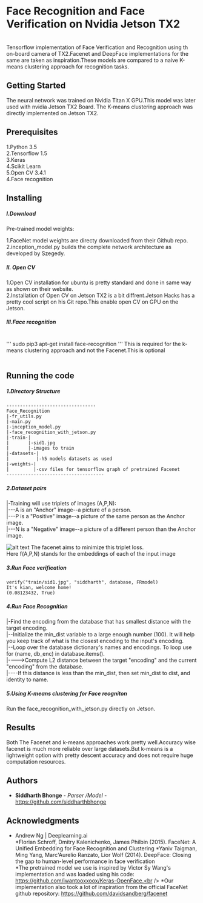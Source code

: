 # Face Recognition and Face Verification on Nvidia Jetson TX2

<br />Tensorflow implementation of Face Verification and Recognition using th on-board camera of TX2.Facenet and DeepFace implementations for the same are taken as inspiration.These models are compared to a naive K-means clustering approach for recognition tasks.



## Getting Started

The neural network was trained on Nvidia Titan X  GPU.This model was later used with nvidia Jetson TX2 Board.
The K-means clustering approach was directly implemented on Jetson TX2.

## Prerequisites

1.Python 3.5 <br />
2.Tensorflow 1.5<br />
3.Keras <br />
4.Scikit Learn<br />
5.Open CV 3.4.1<br />
4.Face recognition<br />

## Installing

##### I.Download 
Pre-trained model weights: <br/>

1.FaceNet model weights are directy downloaded from their Github repo.<br />
2.inception_model.py builds the complete network architecture as developed by Szegedy.<br />

 
##### II. Open CV<br />

1.Open CV installation for ubuntu is pretty standard and done in same way as shown on their website.<br />
2.Installation of Open CV on Jetson TX2 is a bit diffrent.Jetson Hacks has a pretty cool script on his Git repo.This enable open CV on GPU on the Jetson.<br />


##### III.Face recognition
<br />
'''
sudo pip3 apt-get install face-recognition
'''
This is required for the k-means clustering approach and not the Facenet.This is optional  <br />
 <br />




## Running the code

##### 1.Directory Structure
```
---------------------------------
Face_Recognition
|-fr_utils.py
|-main.py
|-inception_model.py
|-face_recognition_with_jetson.py
|-train-|
|       |-sid1.jpg
|       |-images to train
|-datasets-|
|          |-h5 models datasets as used
|-weights-|
|         |-csv files for tensorflow graph of pretrained Facenet          
------------------------------------

```


##### 2.Dataset pairs <br />

|-Training will use triplets of images (A,P,N):<br />
|---A is an "Anchor" image--a picture of a person.<br />
|---P is a "Positive" image--a picture of the same person as the Anchor image.<br />
|---N is a "Negative" image--a picture of a different person than the Anchor image.<br />

![alt text](https://github.com/siddharthbhonge/machine_learning_for_cancer_research/blob/master/triplet_loss.png)
The facenet aims to minimize this triplet loss.<br />
Here f(A,P,N) stands for the embeddings of each of the input image<br />


##### 3.Run Face verification<br />
```
verify("train/sid1.jpg", "siddharth", database, FRmodel)
It's kian, welcome home!
(0.08123432, True)
```

##### 4.Run Face Recognition<br />

|-Find the encoding from the database that has smallest distance with the target encoding.<br />
|--Initialize the min_dist variable to a large enough number (100). It will help you keep track of what is the closest encoding to the input's encoding.<br/>
|--Loop over the database dictionary's names and encodings. To loop use for (name, db_enc) in database.items().<br/>
|---->Compute L2 distance between the target "encoding" and the current "encoding" from the database.<br/>
|----If this distance is less than the min_dist, then set min_dist to dist, and identity to name.<br/>




##### 5.Using K-means clustering for Face reogniton<br />
Run the face_recognition_with_jetson.py directly on Jetson.<br />



## Results

Both The Facenet and k-means approaches work pretty well.Accuracy wise facenet is much more reliable over large datasets.But k-means is a lightweight option with pretty descent accuracy and does not require huge computation resources. 

## Authors

* **Siddharth Bhonge** - *Parser /Model* - https://github.com/siddharthbhonge


## Acknowledgments

* Andrew Ng  | Deeplearning.ai<br />
*Florian Schroff, Dmitry Kalenichenko, James Philbin (2015). FaceNet: A Unified Embedding for Face Recognition and Clustering
*Yaniv Taigman, Ming Yang, Marc'Aurelio Ranzato, Lior Wolf (2014). DeepFace: Closing the gap to human-level performance in face verification<br />
*The pretrained model we use is inspired by Victor Sy Wang's implementation and was loaded using his code: https://github.com/iwantooxxoox/Keras-OpenFace.<br />
*Our implementation also took a lot of inspiration from the official FaceNet github repository: https://github.com/davidsandberg/facenet<br />

